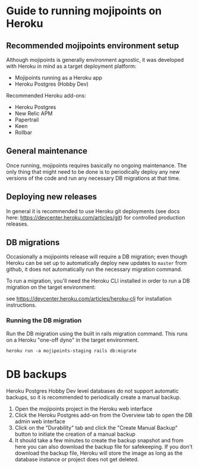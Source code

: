 # Guide to running mojipoints on Heroku

## Recommended mojipoints environment setup

Although mojipoints is generally environment agnostic, it was developed with Heroku in mind as a target deployment platform:
* Mojipoints running as a Heroku app
* Heroku Postgres (Hobby Dev)
 
Recommended Heroku add-ons:
* Heroku Postgres
* New Relic APM
* Papertrail
* Keen
* Rollbar

## General maintenance

Once running, mojipoints requires basically no ongoing maintenance. The only thing that might need to be done is to periodically deploy any new versions of the code and run any necessary DB migrations at that time.

## Deploying new releases

In general it is recommended to use Heroku git deployments (see docs here: https://devcenter.heroku.com/articles/git) for controlled production releases.

## DB migrations

Occasionally a mojipoints release will require a DB migration; even though Heroku can be set up to automatically deploy new updates to `master` from github, it does not automatically run the necessary migration command.

To run a migration, you'll need the Heroku CLI installed in order to run a DB migration on the target environment:

see https://devcenter.heroku.com/articles/heroku-cli for installation instructions.

### Running the DB migration

Run the DB migration using the built in rails migration command. This runs on a Heroku "one-off dyno" in the target environment.

`heroku run -a mojipoints-staging rails db:migrate`


# DB backups

Heroku Postgres Hobby Dev level databases do not support automatic backups, so it is recommended to periodically create a manual backup.

1. Open the mojipoints project in the Heroku web interface
2. Click the Heroku Postgres add-on from the Overview tab to open the DB admin web interface
3. Click on the "Durability" tab and click the "Create Manual Backup" button to initiate the creation of a manual backup
4. It should take a few minutes to create the backup snapshot and from here you can also download the backup file for safekeeping. If you don't download the backup file, Heroku will store the image as long as the database instance or project does not get deleted.